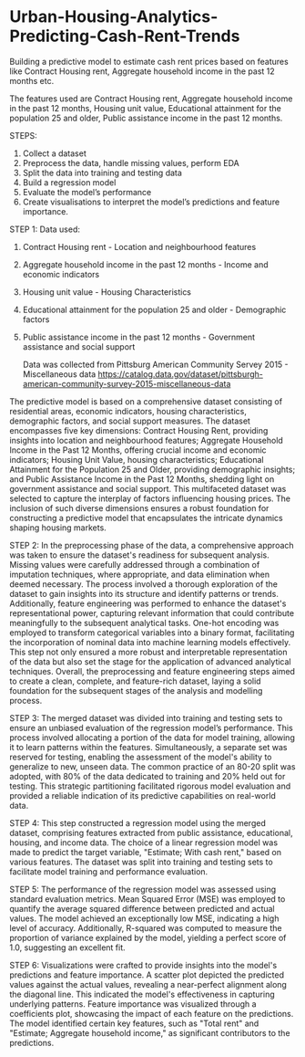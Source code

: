 # Urban-Housing-Analytics-Predicting-Cash-Rent-Trends
Building a predictive model to estimate cash rent prices based on features like Contract Housing rent, Aggregate household income in the past 12 months etc.

The features used are Contract Housing rent, Aggregate household income in the past 12 months, Housing unit value, Educational attainment for the population 25 and older, Public assistance income in the past 12 months.


STEPS:
1. Collect a dataset
2. Preprocess the data, handle missing values, perform EDA
3. Split the data into training and testing data
4. Build a regression model
5. Evaluate the model’s performance
6. Create visualisations to interpret the model’s predictions and feature importance.

STEP 1:
Data used:
1. Contract Housing rent - Location and neighbourhood features
2. Aggregate household income in the past 12 months - Income and economic indicators
3. Housing unit value - Housing Characteristics
4. Educational attainment for the population 25 and older - Demographic factors
5. Public assistance income in the past 12 months - Government assistance and social support
      
      Data was collected from Pittsburg American Community Servey 2015 - Miscellaneous data
      https://catalog.data.gov/dataset/pittsburgh-american-community-survey-2015-miscellaneous-data
      
The predictive model is based on a comprehensive dataset consisting of residential areas, economic indicators, housing characteristics, demographic factors, and social support measures. The dataset encompasses five key dimensions: Contract Housing Rent, providing insights into location and neighbourhood features; Aggregate Household Income in the Past 12 Months, offering crucial income and economic indicators; Housing Unit Value, housing characteristics; Educational Attainment for the Population 25 and Older, providing demographic insights; and Public Assistance Income in the Past 12 Months, shedding light on government assistance and social support. This multifaceted dataset was selected to capture the interplay of factors influencing housing prices. The inclusion of such diverse dimensions ensures a robust foundation for constructing a predictive model that encapsulates the intricate dynamics shaping housing markets.

STEP 2:
In the preprocessing phase of the data, a comprehensive approach was taken to ensure the dataset's readiness for subsequent analysis. Missing values were carefully addressed through a combination of imputation techniques, where appropriate, and data elimination when deemed necessary. The process involved a thorough exploration of the dataset to gain insights into its structure and identify patterns or trends. Additionally, feature engineering was performed to enhance the dataset's representational power, capturing relevant information that could contribute meaningfully to the subsequent analytical tasks. One-hot encoding was employed to transform categorical variables into a binary format, facilitating the incorporation of nominal data into machine learning models effectively. This step not only ensured a more robust and interpretable representation of the data but also set the stage for the application of advanced analytical techniques. Overall, the preprocessing and feature engineering steps aimed to create a clean, complete, and feature-rich dataset, laying a solid foundation for the subsequent stages of the analysis and modelling process.

STEP 3:
The merged dataset was divided into training and testing sets to ensure an unbiased evaluation of the regression model’s performance. This process involved allocating a portion of the data for model training, allowing it to learn patterns within the features. Simultaneously, a separate set was reserved for testing, enabling the assessment of the model's ability to generalize to new, unseen data. The common practice of an 80-20 split was adopted, with 80% of the data dedicated to training and 20% held out for testing. This strategic partitioning facilitated rigorous model evaluation and provided a reliable indication of its predictive capabilities on real-world data.

STEP 4:
This step constructed a regression model using the merged dataset, comprising features extracted from public assistance, educational, housing, and income data. The choice of a linear regression model was made to predict the target variable, "Estimate; With cash rent," based on various features. The dataset was split into training and testing sets to facilitate model training and performance evaluation.

STEP 5:
The performance of the regression model was assessed using standard evaluation metrics. Mean Squared Error (MSE) was employed to quantify the average squared difference between predicted and actual values. The model achieved an exceptionally low MSE, indicating a high level of accuracy. Additionally, R-squared was computed to measure the proportion of variance explained by the model, yielding a perfect score of 1.0, suggesting an excellent fit.

STEP 6:
Visualizations were crafted to provide insights into the model's predictions and feature importance. A scatter plot depicted the predicted values against the actual values, revealing a near-perfect alignment along the diagonal line. This indicated the model's effectiveness in capturing underlying patterns. Feature importance was visualized through a coefficients plot, showcasing the impact of each feature on the predictions. The model identified certain key features, such as "Total rent" and "Estimate; Aggregate household income," as significant contributors to the predictions.
